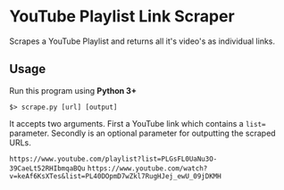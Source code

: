 # YouTube Playlist Link Scraper

Scrapes a YouTube Playlist and returns all it's video's as individual links.

## Usage

Run this program using **Python 3+**

`$> scrape.py [url] [output]`

It accepts two arguments. First a YouTube link which contains a `list=` parameter. Secondly is an optional parameter for outputting the scraped URLs.

`https://www.youtube.com/playlist?list=PLGsFL0UaNu3O-39CaeLt52RHIbmqaBQu`
`https://www.youtube.com/watch?v=keAf6KsXTes&list=PL40DOpmD7wZkl7RugHJej_ewU_09jDKMH`
